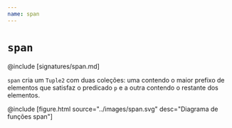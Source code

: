 ```yaml
---
name: span
---
```


# `span`

@include [signatures/span.md]

`span` cria um `Tuple2` com duas coleções: uma contendo o maior prefixo de elementos que satisfaz o predicado `p` e a outra contendo o restante dos elementos.

@include [figure.html source="../images/span.svg" desc="Diagrama de funções span"]
